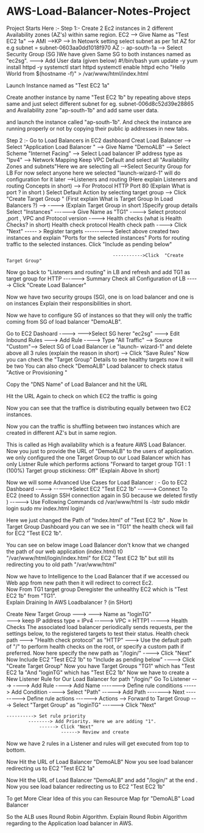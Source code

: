 # AWS-Load-Balancer-Notes-Project


Project Starts Here :- 
Step 1:- Create 2 Ec2 instances in 2 different Availability zones (AZ's) within same region.
EC2 --> Give Name as "Test EC2 1a" 
	--> AMI 
		-->KP 
			--> In Netowrk setting select subnet as per 1st AZ for e.g 
              		subnet = subnet-0603aa0dd1018f970 AZ :- ap-south-1a 
			--> Select Security Group (SG )We have given Same SG  to both instances named as "ec2sg".
              		 ---> Add User data (given below)
                                #!/bin/bash
				yum update -y
				yum install httpd -y
				systemctl start httpd
				systemctl enable httpd
				echo "Hello World from $(hostname -f)" > /var/www/html/index.html

Launch Instance named as "Test EC2 1a"

Create another instance by name "Test EC2 1b"
by repeating above steps same and just select different subnet
  for eg. subnet-006d8c52d39e28865 and Availability zone  "ap-south-1b" and add same user data.
  
and launch the instance called "ap-south-1b".
And check the instance are running properly or not by copying their public ip addresses in new tabs.

Step 2 :- 
Go to Load Balancers in EC2 dashboard 
Creat Load Balancer --> 
   Select "Application Load Balancer " 
      --> Give Name "DemoALB" 
	--> Select Scheme "Internet Facing"
            -->  Select Load balancer IP address type as "Ipv4" 
              --> Network Mapping Keep VPC Default  and select all "Availability Zones and 
                     subnets"Here we are selecting all -->Select Security Group for LB  For now select 
                     anyone here we selected "launch-wizard-1" will do configuration for it later 
                 -->Listeners and routing (Here explain Listeners and routing Concepts  in short) --> 
                      For Protocol HTTP Port 80 (Explain What is port ? in short ) Select Default Action 
                      by selecting target group -->
              Click "Create Target Group " (First explain What is Target Group In Load Balancers ?) --> 
                ----> (Explain Target Group in short )Specify group details Select "Instances"
                     ------>  Give Name as "TG1"
                            ----> Select protocol ,port , VPC and Protocol version
                                ---->  Health checks  (what is  Health Checks? in short)
                                           Health check protocol
                                           Health check path
                                    ----> Click "Next"
                                      ----- > Register targets 
                                      ---------> Select above created two instances and explain "Ports for the 
                                                       selected instances"  Ports for routing traffic to the selected 
                                                        instances. 
                                                         Click "Include as pending below"
                                                        
                                           ----------->Click  "Create Target Group"
Now go back to "Listeners and routing" in LB and refresh and add TG1 as target group for HTTP
------> Summary Check all Configuration of LB 
       -----> Click "Create Load Balancer"

Now we have two security groups (SG), one is on load balancer and one is on instances 
Explain their responsibilities in short.

Now we have to configure SG of instances so that they will only the traffic coming from SG of 
load balancer "DemoALB".

Go to EC2 Dashoard ---->
    --->Select SG herer "ec2sg"
       ---> Edit Inbound Rules
          ---> Add Rule
             ----> Type "All Traffic" --> Source "Custom"--> Select SG of Load Balancer i.e "launch- 
                       wizard-1" 
                       and delete above all 3 rules (explain the reason in short)
                        --> Click "Save Rules"
Now you can check the "Target Group" Details to see healthy targets now it will be two 
You can also check "DemoALB" Load balancer to check status "Active or Provisioning "


Copy the "DNS Name" of Load Balancer and hit the URL

Hit the URL Again to check on which EC2 the traffic is going 

Now you can see that the traffice is distributing equally between two EC2 instances.

Now you can the traffic is shuffling between two instances which are created in different AZ's but in same region.

This is called as High availability which is a feature AWS Load Balancer.
Now you just to provide the URL of "DemoALB" to the users of application.
we only configured the one Target Group to our Load Balancer which has only Listner Rule which performs actions 
"Forward to target group
TG1 : 1 (100%)
Target group stickiness: Off"
(Explain Above In short)

Now we will some Advanced Use Cases for Load Balancer : - 
Go to EC2 Dashboard ---->
    ----->Select EC2 "Test EC2 1b"
          -----> Connect To EC2 (need to Assign SSH connection again in SG because we deleted firstly )
               -----> Use Following Commands
                           cd /var/www/html
                           ls -lstr
                           sudo mkdir login
                           sudo mv index.html login/

Here we just changed the Path of "Index.html" of  "Test EC2 1b" .
Now In Target Group Dashboard you can we see in "TG1" the health check will fail for EC2 "Test EC2 1b".

You can see on below image Load Balancer don't know that we changed the path of our web application (index.html) t0 "/var/www/html/login/index.html" for EC2 "Test EC2 1b" but still its redirecting you to old path "/var/www/html"


Now we have to Intelligence to the Load Balancer that if we accessed ou Web app from new path then it will redirect to correct Ec2.                         
Now From TG1 target group Deregister the unhealthy EC2 which is "Test EC2 1b" from "TG1".    
Explain Draining In AWS Loadbalancer ? (in SHort)

Create New Target Group --->
   --->  Name as "loginTG"            
     ---> keep IP address type = IPv4
       -----> VPC = HTTP1
            -----> Health Checks 
                              The associated load balancer periodically sends requests, per the settings 
                               below, to the registered targets to test their status.
                               Health check path
                               ---> "Health check protocol" as "HTTP"
                                   ---> Use the default path of "/" to perform health checks on the root, or 
                                            specify a custom path if preferred.
                                          Now here specify the new path as "/login/"
                           ----> Click "Next"
Now Include EC2 "Test EC2 1b" to "Include as pending below" 
 ----> Click "Create Target Group"
Now you have Target Groups "TG1"  which has "Test EC2 1a "And "loginTG" which has "Test EC2 1b"
Now we have to create a New Listener Rule for Our Load Balancer for path "/login/"
Go To Listener  ---> 
----> Add Rule
    ----> Add Name 
     -------> Define rule conditions 
              -----> Add Condition 
                    ----> Select "Path"
                        -----> Add Path
                                 -------> Next
    ---------> Define rule actions
          ------> Actions --> Forward to Target Group
                   ---> Select "Target Group" as "loginTG"
                    ------> Click "Next" 
                        
    ----------> Set rule priority 
            --------> Add Priority. Here we are adding "1".
                ------> Click "Next" 
                        ------> Review and create

Now we have 2 rules in a Listener and rules will get executed from top to bottom.

Now Hit the URL of Load Balancer "DemoALB" 
Now you see load balancer redirecting us to EC2 "Test EC2 1a"

Now Hit the URL of Load Balancer "DemoALB"  and add "/login/" at the end .
Now you see load balancer redirecting us to EC2 "Test EC2 1b"

To get More Clear Idea of this you can Resource Map fpr "DemoALB" Load Balancer

So the ALB uses Round Robin Algorithm.
Explain Round Robin Algorithm regarding to the Application load balancer in AWS.



                               


